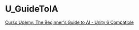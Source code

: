 # U_GuideToIA
[Curso Udemy: The Beginner's Guide to AI - Unity 6 Compatible](https://www.udemy.com/share/101Wj63@BGBZQdLFvlXs1p4NfCvyMDhmZndOzE2PA2twO15i6m4B6BpP85vhjntedMFvk_Lqfg==/)
